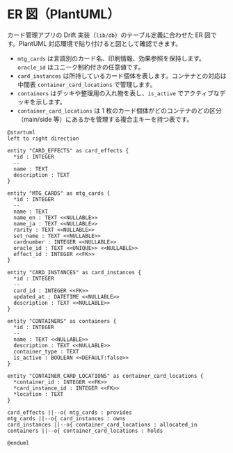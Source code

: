 ﻿# ER 図（PlantUML）

カード管理アプリの Drift 実装（`lib/db`）のテーブル定義に合わせた ER 図です。PlantUML 対応環境で貼り付けると図として確認できます。

- `mtg_cards` は言語別のカード名、印刷情報、効果参照を保持します。`oracle_id` はユニーク制約付きの任意値です。
- `card_instances` は所持しているカード個体を表します。コンテナとの対応は中間表 `container_card_locations` で管理します。
- `containers` はデッキや整理用の入れ物を表し、`is_active` でアクティブなデッキを示します。
- `container_card_locations` は 1 枚のカード個体がどのコンテナのどの区分（main/side 等）にあるかを管理する複合主キーを持つ表です。

```plantuml
@startuml
left to right direction

entity "CARD_EFFECTS" as card_effects {
  *id : INTEGER
  --
  name : TEXT
  description : TEXT
}

entity "MTG_CARDS" as mtg_cards {
  *id : INTEGER
  --
  name : TEXT
  name_en : TEXT <<NULLABLE>>
  name_ja : TEXT <<NULLABLE>>
  rarity : TEXT <<NULLABLE>>
  set_name : TEXT <<NULLABLE>>
  cardnumber : INTEGER <<NULLABLE>>
  oracle_id : TEXT <<UNIQUE>> <<NULLABLE>>
  effect_id : INTEGER <<FK>>
}

entity "CARD_INSTANCES" as card_instances {
  *id : INTEGER
  --
  card_id : INTEGER <<FK>>
  updated_at : DATETIME <<NULLABLE>>
  description : TEXT <<NULLABLE>>
}

entity "CONTAINERS" as containers {
  *id : INTEGER
  --
  name : TEXT <<NULLABLE>>
  description : TEXT <<NULLABLE>>
  container_type : TEXT
  is_active : BOOLEAN <<DEFAULT:false>>
}

entity "CONTAINER_CARD_LOCATIONS" as container_card_locations {
  *container_id : INTEGER <<FK>>
  *card_instance_id : INTEGER <<FK>>
  *location : TEXT
}

card_effects ||--o{ mtg_cards : provides
mtg_cards ||--o{ card_instances : owns
card_instances ||--o{ container_card_locations : allocated_in
containers ||--o{ container_card_locations : holds

@enduml
```
